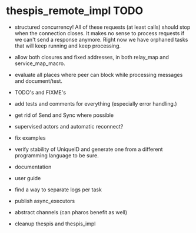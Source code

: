 # thespis_remote_impl TODO


- structured concurrency! All of these requests (at least calls) should stop when the connection
 closes. It makes no sense to process requests if we can't send a response anymore. Right now
 we have orphaned tasks that will keep running and keep processing.


- allow both closures and fixed addresses, in both relay_map and service_map_macro.

- evaluate all places where peer can block while processing messages and document/test.
- TODO's and FIXME's
- add tests and comments for everything (especially error handling.)
- get rid of Send and Sync where possible
- supervised actors and automatic reconnect?

- fix examples
- verify stability of UniqueID and generate one from a different programming language to be sure.
- documentation
- user guide

- find a way to separate logs per task
- publish async_executors
- abstract channels (can pharos benefit as well)
- cleanup thespis and thespis_impl

